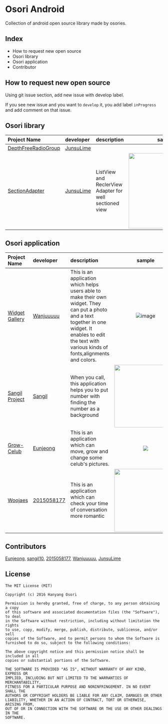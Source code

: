 # Osori Android
Collection of android open source library made by osories.

## Index
* How to request new open source
* Osori library
* Osori application
* Contributor

## How to request new open source

Using git issue section, add new issue with develop label. 

If you see new issue and you want to `develop` it, you add label `inProgress` and add comment on that issue.

## Osori library
|Project Name|developer|description|sample| 
|:--- |:---- |:----|:----:|
|[DepthFreeRadioGroup](https://github.com/JunsuLime/Android-DepthFreeRadioGroup)|[JunsuLime](https://github.com/JunsuLime)|     | | 
|[SectionAdapter](https://github.com/JunsuLime/Android-RecyclerView-SectionAdapter)|[JunsuLime](https://github.com/JunsuLime)|ListView and ReclerView Adapter for well sectioned view|<img src="https://cloud.githubusercontent.com/assets/17852124/26761885/aae1ed72-4972-11e7-8a7f-912624c86c66.png" width=240/> |

## Osori application
|Project Name|developer|description|sample| 
|:--- |:---- |:----|:----:|
|[Widget Gallery](https://github.com/Wanjuuuuu/GalleryWidget) | [Wanjuuuuu](https://github.com/Wanjuuuuu) |This is an application which helps users able to make their own widget. They can put a photo and a text together in one widget. It enables to edit the text with various kinds of fonts,alignments and colors.| ![image](https://user-images.githubusercontent.com/17852124/30059108-b1c92250-9278-11e7-916b-2e5b19c5380f.png)|
|[Sangil Project](https://github.com/sangil10/TelephoneKeypad) | [Sangil](https://github.com/sangil10)| When you call, this application helps you to put number with finding the number as a background |<img src="https://imagizer.imageshack.us/v2/185x345q90/r/924/gp1E8w.png" width=200/>|
|[Grow-Celub](https://github.com/dms613412/Grow_Celub) | [Eunjeong](https://github.com/dms613412)|This is an application which can move, grow and change some celub's pictures.|<img src="https://user-images.githubusercontent.com/24932849/29925043-117da870-8e9a-11e7-8916-e8dcda2bf487.png"/> |
|[Woojaes](https://github.com/2015058177/Project-Love) | [2015058177](https://github.com/2015058177/Project-Love)|This is an application which can check your time of conversation more romantic |<img src="http://imageshack.com/a/img922/9034/0zw22T.jpg" width=200/> |


## Contributors
   [Eunjeong](https://github.com/dms613412), [sangil10](https://github.com/sangil10), [2015058177](https://github.com/2015058177), [Wanjuuuuu](https://github.com/Wanjuuuuu), [JunsuLime](https://github.com/JunsuLime)

## License
```
The MIT License (MIT)

Copyright (c) 2016 Hanyang Osori

Permission is hereby granted, free of charge, to any person obtaining a copy
of this software and associated documentation files (the "Software"), to deal
in the Software without restriction, including without limitation the rights
to use, copy, modify, merge, publish, distribute, sublicense, and/or sell
copies of the Software, and to permit persons to whom the Software is
furnished to do so, subject to the following conditions:

The above copyright notice and this permission notice shall be included in all
copies or substantial portions of the Software.

THE SOFTWARE IS PROVIDED "AS IS", WITHOUT WARRANTY OF ANY KIND, EXPRESS OR
IMPLIED, INCLUDING BUT NOT LIMITED TO THE WARRANTIES OF MERCHANTABILITY,
FITNESS FOR A PARTICULAR PURPOSE AND NONINFRINGEMENT. IN NO EVENT SHALL THE
AUTHORS OR COPYRIGHT HOLDERS BE LIABLE FOR ANY CLAIM, DAMAGES OR OTHER
LIABILITY, WHETHER IN AN ACTION OF CONTRACT, TORT OR OTHERWISE, ARISING FROM,
OUT OF OR IN CONNECTION WITH THE SOFTWARE OR THE USE OR OTHER DEALINGS IN THE
SOFTWARE.
```

